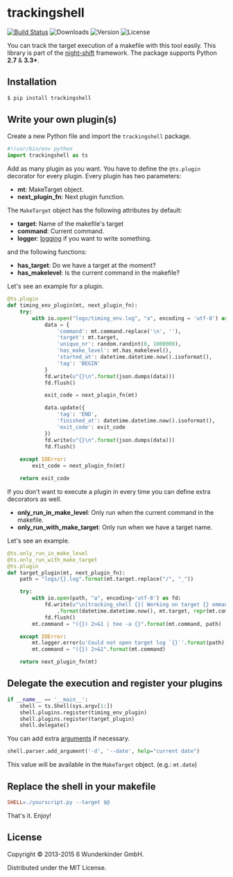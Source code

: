 # trackingshell 

[![Build Status](https://travis-ci.org/wunderlist/trackingshell.svg)](https://travis-ci.org/wunderlist/trackingshell)
![Downloads](https://img.shields.io/pypi/dm/trackingshell.svg)
![Version](https://img.shields.io/pypi/v/trackingshell.svg)
![License](https://img.shields.io/pypi/l/trackingshell.svg)

You can track the target execution of a makefile with this tool easily. This library is part of the [night-shift](https://github.com/wunderlist/night-shift) framework. The package supports Python **2.7** & **3.3+**.

## Installation

```bash
$ pip install trackingshell
```

## Write your own plugin(s)

Create a new Python file and import the `trackingshell` package.

```python
#!/usr/bin/env python
import trackingshell as ts
```

Add as many plugin as you want. You have to define the `@ts.plugin` decorator for every plugin. Every plugin has two parameters:

- **mt**: MakeTarget object.
- **next_plugin_fn**: Next plugin function.

The `MakeTarget` object has the following attributes by default:

- **target**: Name of the makefile's target
- **command**: Current command.
- **logger**: [logging](https://docs.python.org/2/library/logging.html) if you want to write something.

and the following functions:

- **has_target**: Do we have a target at the moment?
- **has_makelevel**: Is the current command in the makefile?

Let's see an example for a plugin.

```python
@ts.plugin
def timing_env_plugin(mt, next_plugin_fn):
    try:
        with io.open("logs/timing_env.log", "a", encoding = 'utf-8') as fd:
            data = {
                'command': mt.command.replace('\n', ''),
                'target': mt.target,
                'unique_nr': random.randint(0, 1000000),
                'has_make_level': mt.has_makelevel(),
                'started_at': datetime.datetime.now().isoformat(),
                'tag': 'BEGIN'
            }
            fd.write(u"{}\n".format(json.dumps(data)))
            fd.flush()

            exit_code = next_plugin_fn(mt)

            data.update({
                'tag': 'END',
                'finished_at': datetime.datetime.now().isoformat(),
                'exit_code': exit_code
            })
            fd.write(u"{}\n".format(json.dumps(data)))
            fd.flush()
    
    except IOError:
        exit_code = next_plugin_fn(mt)

    return exit_code
```

If you don't want to execute a plugin in every time you can define extra decorators as well.

- **only_run_in_make_level**: Only run when the current command in the makefile.
- **only_run_with_make_target**: Only run when we have a target name.

Let's see an example.

```python
@ts.only_run_in_make_level
@ts.only_run_with_make_target
@ts.plugin
def target_plugin(mt, next_plugin_fn):
    path = "logs/{}.log".format(mt.target.replace("/", "_"))

    try:
        with io.open(path, "a", encoding='utf-8') as fd:
            fd.write(u"\n[tracking_shell {}] Working on target {} ommand {}\n\n" \
                .format(datetime.datetime.now(), mt.target, repr(mt.command)))
            fd.flush()
        mt.command = "({}) 2>&1 | tee -a {}".format(mt.command, path)

    except IOError:
        mt.logger.error(u'Could not open target log `{}`'.format(path), extra = mt.as_dict())
        mt.command = "({}) 2>&1".format(mt.command)

    return next_plugin_fn(mt)
```

## Delegate the execution and register your plugins

```python
if __name__ == '__main__':
    shell = ts.Shell(sys.argv[1:])
    shell.plugins.register(timing_env_plugin)
    shell.plugins.register(target_plugin)
    shell.delegate()
```

You can add extra [arguments](https://docs.python.org/3/library/argparse.html) if necessary.

```python
shell.parser.add_argument('-d', '--date', help="current date")
```

This value will be available in the `MakeTarget` object. (e.g.: `mt.date`)

## Replace the shell in your makefile

```makefile
SHELL=./yourscript.py --target $@
```

That's it. Enjoy!

## License

Copyright © 2013-2015 6 Wunderkinder GmbH.

Distributed under the MIT License.
